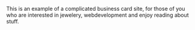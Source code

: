This is an example of a complicated business card site, for those of you who are interested in jewelery, webdevelopment and enjoy reading about stuff.
